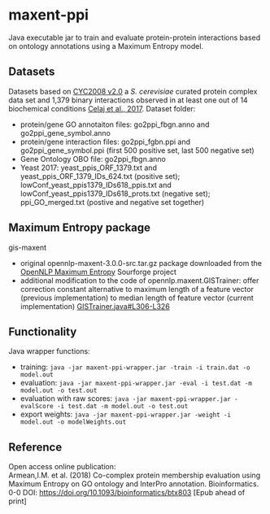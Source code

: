 # maxent-ppi

Java executable jar to train and evaluate protein-protein interactions based on ontology annotations using a Maximum Entropy model.

## Datasets
Datasets based on [CYC2008 v2.0](http://wodaklab.org/cyc2008/) a <i>S. cerevisiae</i> curated protein complex data set and 1,379 binary interactions observed in at least one out of 14 biochemical conditions [Celaj et al., 2017](https://www.ncbi.nlm.nih.gov/m/pubmed/28705884/).
Dataset folder:
- protein/gene GO annotaiton files: go2ppi_fbgn.anno and go2ppi_gene_symbol.anno
- protein/gene interaction files: go2ppi_fgbn.ppi and go2ppi_gene_symbol.ppi (first 500 positive set, last 500 negative set)
- Gene Ontology OBO file: go2ppi_fbgn.anno
- Yeast 2017: yeast_ppis_ORF_1379.txt and yeast_ppis_ORF_1379_IDs_624.txt (positive set); lowConf_yeast_ppis1379_IDs618_ppis.txt and lowConf_yeast_ppis1379_IDs618_prots.txt (negative set); ppi_GO_merged.txt (postive and negative set together) 

## Maximum Entropy package
gis-maxent
- original opennlp-maxent-3.0.0-src.tar.gz package downloaded from the [OpenNLP Maximum Entropy](https://sourceforge.net/projects/maxent/files/Maxent/3.0.0/) Sourforge project 
- additional modification to the code of opennlp.maxent.GISTrainer: offer correction constant alternative to maximum length of a feature vector (previous implementation) to median length of feature vector (current implementation) [GISTrainer.java#L306-L326](https://github.com/ima23/maxent-ppi/blob/master/gis-maxent/src/main/java/opennlp/maxent/GISTrainer.java#L306-L326)

## Functionality
Java wrapper functions:
- training:
```java -jar maxent-ppi-wrapper.jar -train -i train.dat -o model.out```
- evaluation: 
```java -jar maxent-ppi-wrapper.jar -eval -i test.dat -m model.out -o test.out```
- evaluation with raw scores:
```java -jar maxent-ppi-wrapper.jar -evalScore -i test.dat -m model.out -o test.out```
- export weights: 
```java -jar maxent-ppi-wrapper.jar -weight -i model.out -o modelWeights.out```

## Reference
Open access online publication:  
Armean,I.M. et al. (2018) Co-complex protein membership evaluation using Maximum Entropy on GO ontology and InterPro annotation. Bioinformatics. 0-0 DOI: https://doi.org/10.1093/bioinformatics/btx803 [Epub ahead of print]
